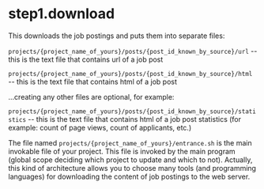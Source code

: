# step1.download
This downloads the job postings and puts them into separate files:

`projects/{project_name_of_yours}/posts/{post_id_known_by_source}/url` -- this is the text file that contains url of a job post

`projects/{project_name_of_yours}/posts/{post_id_known_by_source}/html` -- this is the text file that contains html of a job post

...creating any other files are optional, for example:

`projects/{project_name_of_yours}/posts/{post_id_known_by_source}/statistics` -- this is the text file that contains html of a job post statistics (for example: count of page views, count of applicants, etc.)


The file named `projects/{project_name_of_yours}/entrance.sh` is the main invokable file of your project. This file is invoked by the main program (global scope deciding which project to update and which to not). Actually, this kind of architecture allows you to choose many tools (and programming languages) for downloading the content of job postings to the web server.


